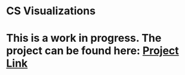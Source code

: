 # CS Visualizations

# This is a work in progress. The project can be found here: [Project Link](https://ethanmehta.github.io/visualizations/)


